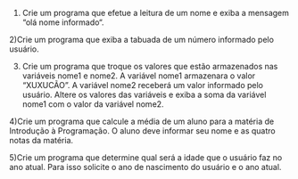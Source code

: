 1) Crie um programa que efetue a leitura de um nome e exiba a mensagem “olá nome informado“.


2)Crie um programa que exiba a tabuada de um número informado pelo usuário.


3) Crie um programa que troque os valores que estão armazenados nas variáveis nome1 e nome2. A variável nome1 armazenara o valor “XUXUCÃO”. A variável nome2 receberá um valor informado pelo usuário. Altere os valores das variáveis e exiba a soma da variável nome1 com o valor da variável nome2.


4)Crie um programa que calcule a média de um aluno para a matéria de Introdução à Programação. O aluno deve informar seu nome e as quatro notas da matéria.


5)Crie um programa que determine qual será a idade que o usuário faz no ano atual. 
Para isso solicite o ano de nascimento do usuário e o ano atual.
